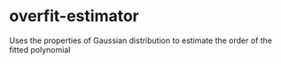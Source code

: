# overfit-estimator
Uses the properties of Gaussian distribution to estimate the order of the fitted polynomial
